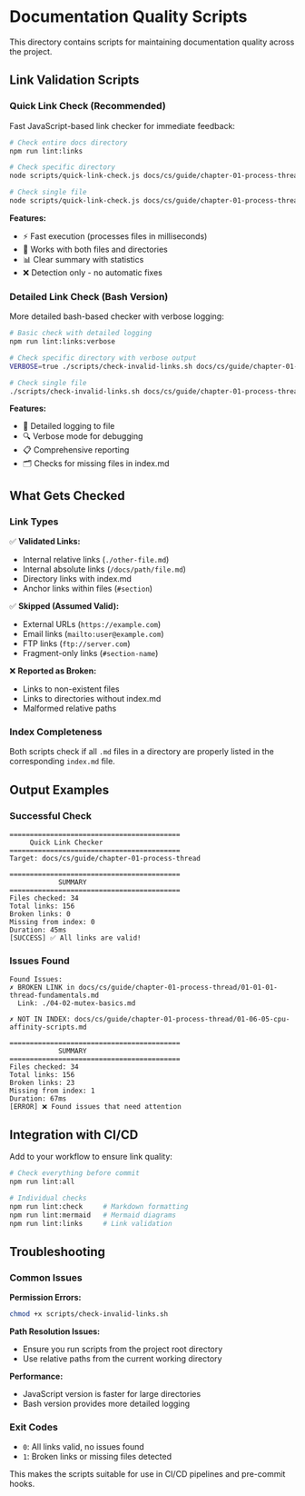 # Documentation Quality Scripts

This directory contains scripts for maintaining documentation quality across the project.

## Link Validation Scripts

### Quick Link Check (Recommended)

Fast JavaScript-based link checker for immediate feedback:

```bash
# Check entire docs directory
npm run lint:links

# Check specific directory  
node scripts/quick-link-check.js docs/cs/guide/chapter-01-process-thread

# Check single file
node scripts/quick-link-check.js docs/cs/guide/chapter-01-process-thread/index.md
```

**Features:**
- ⚡ Fast execution (processes files in milliseconds)
- 🎯 Works with both files and directories
- 📊 Clear summary with statistics
- ❌ Detection only - no automatic fixes

### Detailed Link Check (Bash Version)

More detailed bash-based checker with verbose logging:

```bash
# Basic check with detailed logging
npm run lint:links:verbose

# Check specific directory with verbose output
VERBOSE=true ./scripts/check-invalid-links.sh docs/cs/guide/chapter-01-process-thread

# Check single file
./scripts/check-invalid-links.sh docs/cs/guide/chapter-01-process-thread/index.md
```

**Features:**
- 📝 Detailed logging to file
- 🔍 Verbose mode for debugging
- 📋 Comprehensive reporting
- 🗂️ Checks for missing files in index.md

## What Gets Checked

### Link Types

✅ **Validated Links:**
- Internal relative links (`./other-file.md`)
- Internal absolute links (`/docs/path/file.md`)
- Directory links with index.md
- Anchor links within files (`#section`)

✅ **Skipped (Assumed Valid):**
- External URLs (`https://example.com`)
- Email links (`mailto:user@example.com`)
- FTP links (`ftp://server.com`)
- Fragment-only links (`#section-name`)

❌ **Reported as Broken:**
- Links to non-existent files
- Links to directories without index.md
- Malformed relative paths

### Index Completeness

Both scripts check if all `.md` files in a directory are properly listed in the corresponding `index.md` file.

## Output Examples

### Successful Check
```
==========================================
     Quick Link Checker
==========================================
Target: docs/cs/guide/chapter-01-process-thread

==========================================
            SUMMARY
==========================================
Files checked: 34
Total links: 156
Broken links: 0
Missing from index: 0
Duration: 45ms
[SUCCESS] ✅ All links are valid!
```

### Issues Found
```
Found Issues:
✗ BROKEN LINK in docs/cs/guide/chapter-01-process-thread/01-01-01-thread-fundamentals.md
  Link: ./04-02-mutex-basics.md

✗ NOT IN INDEX: docs/cs/guide/chapter-01-process-thread/01-06-05-cpu-affinity-scripts.md

==========================================
            SUMMARY
==========================================
Files checked: 34
Total links: 156
Broken links: 23
Missing from index: 1
Duration: 67ms
[ERROR] ❌ Found issues that need attention
```

## Integration with CI/CD

Add to your workflow to ensure link quality:

```bash
# Check everything before commit
npm run lint:all

# Individual checks
npm run lint:check     # Markdown formatting
npm run lint:mermaid   # Mermaid diagrams  
npm run lint:links     # Link validation
```

## Troubleshooting

### Common Issues

**Permission Errors:**
```bash
chmod +x scripts/check-invalid-links.sh
```

**Path Resolution Issues:**
- Ensure you run scripts from the project root directory
- Use relative paths from the current working directory

**Performance:**
- JavaScript version is faster for large directories
- Bash version provides more detailed logging

### Exit Codes

- `0`: All links valid, no issues found
- `1`: Broken links or missing files detected

This makes the scripts suitable for use in CI/CD pipelines and pre-commit hooks.